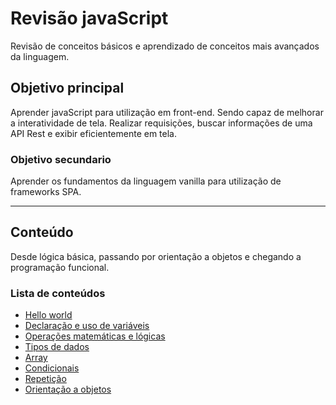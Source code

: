# Revisão javaScript

 Revisão de conceitos básicos e aprendizado de conceitos mais avançados da linguagem.

## Objetivo principal
Aprender javaScript para utilização em front-end. Sendo capaz de melhorar a interatividade de tela. Realizar requisições, buscar informações de uma API Rest e exibir eficientemente em tela.

### Objetivo secundario
Aprender os fundamentos da linguagem vanilla para utilização de frameworks SPA.

---

## Conteúdo
Desde lógica básica, passando por orientação a objetos e chegando a programação funcional.

### Lista de conteúdos
- [Hello world](Hello-world/helloWorld.js)
- [Declaração e uso de variáveis](variaveis-e-operacoes/variaveis.js)
- [Operações matemáticas e lógicas](variaveis-e-operacoes/operacoes.js)
- [Tipos de dados](variaveis-e-operacoes/tipos.js)
- [Array](variaveis-e-operacoes/array.js)
- [Condicionais](fluxo/condicionais.js)
- [Repetição](fluxo/repeticao.js)
- [Orientação a objetos](POO/)